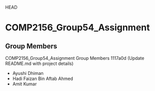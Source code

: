  HEAD
# COMP2156_Group54_Assignment

## Group Members
 COMP2156_Group54_Assignment
 Group Members
1117a0d (Update README.md with project details)
- Ayushi Dhiman
- Hadi Faizan Bin Aftab Ahmed
- Amit Kumar
